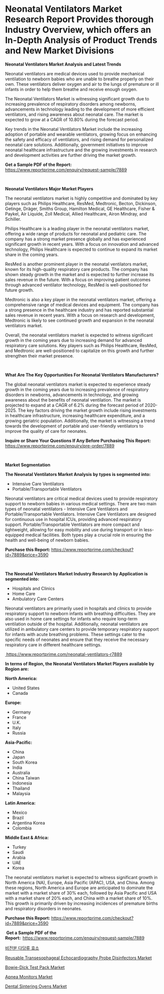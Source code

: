 <p><h1>Neonatal Ventilators Market Research Report Provides thorough Industry Overview, which offers an In-Depth Analysis of Product Trends and New Market Divisions</h1></p><p><strong>Neonatal Ventilators Market Analysis and Latest Trends</strong></p>
<p><p>Neonatal ventilators are medical devices used to provide mechanical ventilation to newborn babies who are unable to breathe properly on their own. These ventilators deliver oxygen and air to the lungs of premature or ill infants in order to help them breathe and receive enough oxygen.</p><p>The Neonatal Ventilators Market is witnessing significant growth due to increasing prevalence of respiratory disorders among newborns, advancements in technology leading to the development of more efficient ventilators, and rising awareness about neonatal care. The market is expected to grow at a CAGR of 10.80% during the forecast period.</p><p>Key trends in the Neonatal Ventilators Market include the increasing adoption of portable and wearable ventilators, growing focus on enhancing the safety and efficacy of ventilators, and rising demand for personalized neonatal care solutions. Additionally, government initiatives to improve neonatal healthcare infrastructure and the growing investments in research and development activities are further driving the market growth.</p></p>
<p><strong>Get a Sample PDF of the Report:&nbsp;</strong> <a href="https://www.reportprime.com/enquiry/request-sample/7889">https://www.reportprime.com/enquiry/request-sample/7889</a></p>
<p>&nbsp;</p>
<p><strong>Neonatal Ventilators Major Market Players</strong></p>
<p><p>The neonatal ventilators market is highly competitive and dominated by key players such as Philips Healthcare, ResMed, Medtronic, Becton, Dickinson, Getinge, Dräger, Smiths Group, Hamilton Medical, GE Healthcare, Fisher & Paykel, Air Liquide, Zoll Medical, Allied Healthcare, Airon Mindray, and Schiller.</p><p>Philips Healthcare is a leading player in the neonatal ventilators market, offering a wide range of products for neonatal and pediatric care. The company has a strong market presence globally and has experienced significant growth in recent years. With a focus on innovation and advanced technology, Philips Healthcare is expected to continue to expand its market share in the coming years.</p><p>ResMed is another prominent player in the neonatal ventilators market, known for its high-quality respiratory care products. The company has shown steady growth in the market and is expected to further increase its sales revenue in the future. With a focus on improving patient outcomes through advanced ventilator technology, ResMed is well-positioned for future growth.</p><p>Medtronic is also a key player in the neonatal ventilators market, offering a comprehensive range of medical devices and equipment. The company has a strong presence in the healthcare industry and has reported substantial sales revenue in recent years. With a focus on research and development, Medtronic is likely to see continued growth and expansion in the neonatal ventilators market.</p><p>Overall, the neonatal ventilators market is expected to witness significant growth in the coming years due to increasing demand for advanced respiratory care solutions. Key players such as Philips Healthcare, ResMed, and Medtronic are well-positioned to capitalize on this growth and further strengthen their market presence.</p></p>
<p>&nbsp;</p>
<p><strong>What Are The Key Opportunities For Neonatal Ventilators Manufacturers?</strong></p>
<p><p>The global neonatal ventilators market is expected to experience steady growth in the coming years due to increasing prevalence of respiratory disorders in newborns, advancements in technology, and growing awareness about the benefits of neonatal ventilation. The market is projected to expand at a CAGR of 6.2% during the forecast period of 2020-2025. The key factors driving the market growth include rising investments in healthcare infrastructure, increasing healthcare expenditure, and a growing geriatric population. Additionally, the market is witnessing a trend towards the development of portable and user-friendly ventilators to improve the quality of care for neonates.</p></p>
<p><strong>Inquire or Share Your Questions If Any Before Purchasing This Report:</strong> <a href="https://www.reportprime.com/enquiry/pre-order/7889">https://www.reportprime.com/enquiry/pre-order/7889</a></p>
<p>&nbsp;</p>
<p><strong>Market Segmentation</strong></p>
<p><strong>The Neonatal Ventilators Market Analysis by types is segmented into:</strong></p>
<p><ul><li>Intensive Care Ventilators</li><li>Portable/Transportable Ventilators</li></ul></p>
<p><p>Neonatal ventilators are critical medical devices used to provide respiratory support to newborn babies in various medical settings. There are two main types of neonatal ventilators - Intensive Care Ventilators and Portable/Transportable Ventilators. Intensive Care Ventilators are designed for continuous use in hospital ICUs, providing advanced respiratory support. Portable/Transportable Ventilators are more compact and lightweight, allowing for easy mobility and use during transport or in less-equipped medical facilities. Both types play a crucial role in ensuring the health and well-being of newborn babies.</p></p>
<p><strong>Purchase this Report:&nbsp;</strong><a href="https://www.reportprime.com/checkout?id=7889&price=3590">https://www.reportprime.com/checkout?id=7889&price=3590</a></p>
<p>&nbsp;</p>
<p><strong>The Neonatal Ventilators Market Industry Research by Application is segmented into:</strong></p>
<p><ul><li>Hospitals and Clinics</li><li>Home Care</li><li>Ambulatory Care Centers</li></ul></p>
<p><p>Neonatal ventilators are primarily used in hospitals and clinics to provide respiratory support to newborn infants with breathing difficulties. They are also used in home care settings for infants who require long-term ventilation outside of the hospital. Additionally, neonatal ventilators are utilized in ambulatory care centers to provide temporary respiratory support for infants with acute breathing problems. These settings cater to the specific needs of neonates and ensure that they receive the necessary respiratory care in different healthcare settings.</p></p>
<p><a href="https://www.reportprime.com/neonatal-ventilators-r7889">&nbsp;https://www.reportprime.com/neonatal-ventilators-r7889</a></p>
<p><strong>In terms of Region, the Neonatal Ventilators Market Players available by Region are:</strong></p>
<p>
    <p> <strong> North America: </strong>
        <ul>
            <li>United States</li>
            <li>Canada</li>
        </ul>
        </p> 
    <p> <strong> Europe: </strong>
        <ul>
            <li>Germany</li>
            <li>France</li>
            <li>U.K.</li>
            <li>Italy</li>
            <li>Russia</li>
        </ul>
        </p> 
    <p> <strong> Asia-Pacific: </strong>
        <ul>
            <li>China</li>
            <li>Japan</li>
            <li>South Korea</li>
            <li>India</li>
            <li>Australia</li>
            <li>China Taiwan</li>
            <li>Indonesia</li>
            <li>Thailand</li>
            <li>Malaysia</li>
        </ul>
        </p> 
    <p> <strong> Latin America: </strong>
        <ul>
            <li>Mexico</li>
            <li>Brazil</li>
            <li>Argentina Korea</li>
            <li>Colombia</li>
        </ul>
        </p> 
    <p> <strong> Middle East & Africa: </strong>
        <ul>
            <li>Turkey</li>
            <li>Saudi</li>
            <li>Arabia</li>
            <li>UAE</li>
            <li>Korea</li>
        </ul>
    </p>
    </p>
<p><p>The neonatal ventilators market is expected to witness significant growth in North America (NA), Europe, Asia Pacific (APAC), USA, and China. Among these regions, North America and Europe are anticipated to dominate the market with a market share of 30% each, followed by Asia Pacific and USA with a market share of 20% each, and China with a market share of 10%. This growth is primarily driven by increasing incidences of premature births and respiratory disorders in neonates.</p></p>
<p><strong>Purchase this Report: </strong><a href="https://www.reportprime.com/checkout?id=7889&price=3590">https://www.reportprime.com/checkout?id=7889&price=3590</a></p>
<p>&nbsp;<strong>Get a Sample PDF of the Report:&nbsp;&nbsp;</strong><a href="https://www.reportprime.com/enquiry/request-sample/7889">https://www.reportprime.com/enquiry/request-sample/7889</a></p>
<p><strong></strong></p>
<p><p><a href="https://github.com/xvz497517413/Market-Research-Report-List-4/blob/main/9421614105216.md">비전분 다당류 효소</a></p><p><a href="https://medium.com/@sac-m/reusable-transesophageal-echocardiography-probe-disinfectors-market-industry-landscape-growth-67fd2380b22d">Reusable Transesophageal Echocardiography Probe Disinfectors Market</a></p><p><a href="https://medium.com/@henrykihn_12939/bowie-dick-test-pack-industry-sector-market-dynamics-and-future-scenarios-2024-2031-a0dd4522c83b">Bowie-Dick Test Pack Market</a></p><p><a href="https://github.com/flwellarose/Market-Research-Report-List-2/blob/main/apnea-monitors-market.md">Apnea Monitors Market</a></p><p><a href="https://github.com/kimjmgeh81/Market-Research-Report-List-2/blob/main/dental-sintering-ovens-market.md">Dental Sintering Ovens Market</a></p></p>
